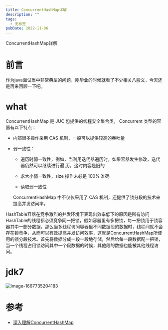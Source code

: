 ```yaml
---
title: ConcurrentHashMap详解
description: ""
tags:
  - 无标签
pubDate: 2022-11-06
---
```



ConcurrentHashMap详解



<!-- more -->



# 前言

作为java面试当中非常典型的问题，刚毕业的时候就看了不少相关八股文，今天还是再来回顾一下吧。



# what



ConcurrentHashMap 是 JUC 包提供的线程安全集合类， Concurrent 类型的容器有以下特点：



- 内部很多操作采用 CAS 机制，一般可以提供较高的吞吐量

- 弱一致性：

	- 遍历时弱一致性，例如，当利用迭代器遍历时，如果容器发生修改，迭代器仍然可以继续进行遍 历，这时内容是旧的

	- 求大小弱一致性，size 操作未必是 100% 准确

	- 读取弱一致性

	ConcurrentHashMap 中不仅仅采用了 CAS 机制，还提供了锁分段的技术来提高并发访问率。



HashTable容器在竞争激烈的并发环境下表现出效率低下的原因是所有访问HashTable的线程都必须竞争同一把锁，假如容器里有多把锁，每一把锁用于锁容器其中一部分数据，那么当多线程访问容器里不同数据段的数据时，线程间就不会存在锁竞争，从而可以有效提高并发访问效率，这就是ConcurrentHashMap所使用的锁分段技术。首先将数据分成一段一段地存储，然后给每一段数据配一把锁，当一个线程占用锁访问其中一个段数据的时候，其他段的数据也能被其他线程访问。



# jdk7



![image-1667735204183](https://shyblog.oss-cn-beijing.aliyuncs.com/img/image-1667735204183.png)



# 参考

- [深入理解ConcurrentHashMap](https://mvbbb.cn/concurrenthashmap-deepunderstanding/)
